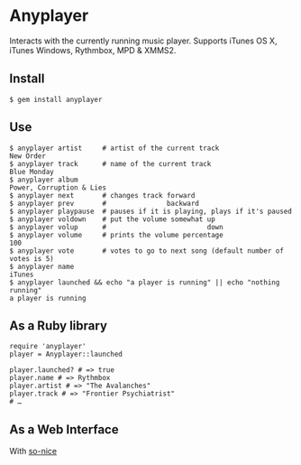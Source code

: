 Anyplayer
=========

Interacts with the currently running music player. Supports iTunes OS X, iTunes Windows,
Rythmbox, MPD & XMMS2.

Install
-------

    $ gem install anyplayer

Use
---

    $ anyplayer artist     # artist of the current track
    New Order
    $ anyplayer track      # name of the current track
    Blue Monday
    $ anyplayer album
    Power, Corruption & Lies
    $ anyplayer next       # changes track forward
    $ anyplayer prev       #               backward
    $ anyplayer playpause  # pauses if it is playing, plays if it's paused
    $ anyplayer voldown    # put the volume somewhat up
    $ anyplayer volup      #                         down
    $ anyplayer volume     # prints the volume percentage
    100
    $ anyplayer vote       # votes to go to next song (default number of votes is 5)
    $ anyplayer name
    iTunes
    $ anyplayer launched && echo "a player is running" || echo "nothing running"
    a player is running

As a Ruby library
-----------------

    require 'anyplayer'
    player = Anyplayer::launched

    player.launched? # => true
    player.name # => Rythmbox
    player.artist # => "The Avalanches"
    player.track # => "Frontier Psychiatrist"
    # …

As a Web Interface
-----------------

With [so-nice](https://github.com/sunny/so-nice/)
